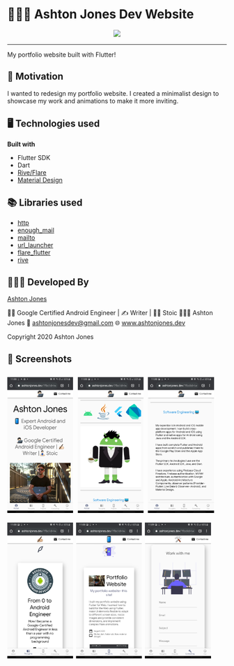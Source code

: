 # 👨🏻‍💻 Ashton Jones Dev Website

<p align="center"><img src="./gif/website_demo.gif"></p>

-------
My portfolio website built with Flutter!

## 🚀 Motivation
I wanted to redesign my portfolio website. I created a minimalist design to showcase my work and animations to make it more inviting.

## 🖥 Technologies used

<b>Built with</b>
- Flutter SDK
- Dart
- [Rive/Flare](https://rive.app/explore/popular/trending/all)
- [Material Design](https://material.io/)

## 📚 Libraries used

* [http](https://pub.dev/packages/http)
* [enough_mail](https://pub.dev/packages/enough_mail)
* [mailto](https://pub.dev/packages/mailto)
* [url_launcher](https://pub.dev/packages/url_launcher)
* [flare_flutter](https://pub.dev/packages/flare_flutter)
* [rive](https://pub.dev/packages/rive)  


## 👨🏻‍💻 Developed By
[Ashton Jones](https://www.ashtonjones.dev/) 

👨‍💻 Google Certified Android Engineer |
✍ Writer |
🧘‍♂️ Stoic
👨🏻‍💻 Ashton Jones
📩 ashtonjonesdev@gmail.com
🌐 www.ashtonjones.dev

Copyright 2020 Ashton Jones


## 📸 Screenshots
<img src="./screenshots/Screenshot_20200913-110804_Chrome.jpg" width="30%" height="30%">&ensp;<img src="./screenshots/Screenshot_20200913-110814_Chrome.jpg" width="30%" height="30%">&ensp;<img src="./screenshots/Screenshot_20200913-110833_Chrome.jpg" width="30%" height="30%">&ensp;
------
<img src="./screenshots/Screenshot_20200913-110841_Chrome.jpg" width="30%" height="30%">&ensp;<img src="./screenshots/Screenshot_20200913-110850_Chrome.jpg" width="30%" height="30%">&ensp;<img src="./screenshots/Screenshot_20200913-110900_Chrome.jpg" width="30%" height="30%">&ensp;




